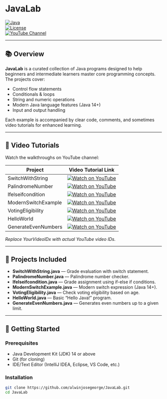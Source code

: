 # JavaLab

[![Java](https://img.shields.io/badge/Language-Java-blue?logo=java&style=flat-square)](https://www.java.com/)  
[![License](https://img.shields.io/badge/License-MIT-green?style=flat-square)](LICENSE)  
[![YouTube Channel](https://img.shields.io/badge/YouTube-AlwinJoseGeorge-red?style=flat-square&logo=youtube)](https://www.youtube.com/channel/YourChannelID)

---

## 📚 Overview

**JavaLab** is a curated collection of Java programs designed to help beginners and intermediate learners master core programming concepts. The projects cover:

- Control flow statements
- Conditionals & loops
- String and numeric operations
- Modern Java language features (Java 14+)
- Input and output handling

Each example is accompanied by clear code, comments, and sometimes video tutorials for enhanced learning.

---

## 🎥 Video Tutorials

Watch the walkthroughs on YouTube channel:

| Project                   | Video Tutorial Link                                      |
|---------------------------|---------------------------------------------------------|
| SwitchWithString          | [![Watch on YouTube](https://img.shields.io/badge/Watch-SwitchWithString-red?logo=youtube&style=flat-square)](https://youtu.be/YourVideoID1) |
| PalindromeNumber          | [![Watch on YouTube](https://img.shields.io/badge/Watch-PalindromeNumber-red?logo=youtube&style=flat-square)](https://youtu.be/YourVideoID2) |
| Ifelseifcondition         | [![Watch on YouTube](https://img.shields.io/badge/Watch-IfElseCondition-red?logo=youtube&style=flat-square)](https://youtu.be/YourVideoID3) |
| ModernSwitchExample       | [![Watch on YouTube](https://img.shields.io/badge/Watch-ModernSwitch-red?logo=youtube&style=flat-square)](https://youtu.be/YourVideoID4) |
| VotingEligibility         | [![Watch on YouTube](https://img.shields.io/badge/Watch-VotingEligibility-red?logo=youtube&style=flat-square)](https://youtu.be/YourVideoID5) |
| HelloWorld                | [![Watch on YouTube](https://img.shields.io/badge/Watch-HelloWorld-red?logo=youtube&style=flat-square)](https://youtu.be/YourVideoID6) |
| GenerateEvenNumbers       | [![Watch on YouTube](https://img.shields.io/badge/Watch-GenerateEvenNumbers-red?logo=youtube&style=flat-square)](https://youtu.be/YourVideoID7) |

*Replace YourVideoIDx with actual YouTube video IDs.*

---

## 📂 Projects Included

- **SwitchWithString.java** — Grade evaluation with switch statement.
- **PalindromeNumber.java** — Palindrome number checker.
- **Ifelseifcondition.java** — Grade assignment using if-else if conditions.
- **ModernSwitchExample.java** — Modern switch expression (Java 14+).
- **VotingEligibility.java** — Check voting eligibility based on age.
- **HelloWorld.java** — Basic “Hello Java!” program.
- **GenerateEvenNumbers.java** — Generates even numbers up to a given limit.

---

## 🚀 Getting Started

### Prerequisites

- Java Development Kit (JDK) 14 or above
- Git (for cloning)
- IDE/Text Editor (IntelliJ IDEA, Eclipse, VS Code, etc.)

### Installation

```bash
git clone https://github.com/alwinjosegeorge/JavaLab.git
cd JavaLab
